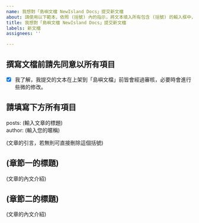 ```yaml
---
name: 我想對「島嶼文檔 NewIsland Docs」提交新文檔
about: 請使用以下範本，依照 (括號) 內的指示，將文本填入所有包含 (括號) 的輸入框中，並取代 (括號) 本身。
title: 我想對「島嶼文檔 NewIsland Docs」提交新文檔
labels: 新文檔
assignees: ''

---
```


## 撰寫文檔前請先同意以所有項目
- [x] 我了解，我提交的文本在上架到「島嶼文檔」前皆會經過審核，必要時會進行些微的修改。

## 請填寫下方所有項目
<!-- 請填寫下方所有項目 -->
posts: (輸入文章的標題)  
author: (輸入您的暱稱)

<!-- 請在下方開始撰寫文章，請盡可能使用 Markdown 語法 -->
(文章的引言，若無則可直接刪除這個括號)

<!-- 可以複製下方的格式，直至您撰寫完成 -->
## (章節一的標題)
(文章的內文介紹)

## (章節二的標題)
(文章的內文介紹)

